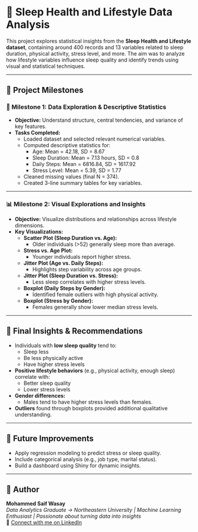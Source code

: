 # 🛌 Sleep Health and Lifestyle Data Analysis

This project explores statistical insights from the **Sleep Health and Lifestyle dataset**, containing around 400 records and 13 variables related to sleep duration, physical activity, stress level, and more. The aim was to analyze how lifestyle variables influence sleep quality and identify trends using visual and statistical techniques.

---

## 🧱 Project Milestones

### 🏁 Milestone 1: Data Exploration & Descriptive Statistics

- **Objective:** Understand structure, central tendencies, and variance of key features.
- **Tasks Completed:**
  - Loaded dataset and selected relevant numerical variables.
  - Computed descriptive statistics for:
    - Age: Mean = 42.18, SD = 8.67
    - Sleep Duration: Mean = 7.13 hours, SD = 0.8
    - Daily Steps: Mean = 6816.84, SD = 1617.92
    - Stress Level: Mean = 5.39, SD = 1.77
  - Cleaned missing values (final N = 374).
  - Created 3-line summary tables for key variables.

---

### 📊 Milestone 2: Visual Explorations and Insights

- **Objective:** Visualize distributions and relationships across lifestyle dimensions.
- **Key Visualizations:**
  - **Scatter Plot (Sleep Duration vs. Age):**
    - Older individuals (>52) generally sleep more than average.
  - **Stress vs. Age Plot:**
    - Younger individuals report higher stress.
  - **Jitter Plot (Age vs. Daily Steps):**
    - Highlights step variability across age groups.
  - **Jitter Plot (Sleep Duration vs. Stress):**
    - Less sleep correlates with higher stress levels.
  - **Boxplot (Daily Steps by Gender):**
    - Identified female outliers with high physical activity.
  - **Boxplot (Stress by Gender):**
    - Females generally show lower median stress levels.

---

## 🧠 Final Insights & Recommendations

- Individuals with **low sleep quality** tend to:
  - Sleep less
  - Be less physically active
  - Have higher stress levels
- **Positive lifestyle behaviors** (e.g., physical activity, enough sleep) correlate with:
  - Better sleep quality
  - Lower stress levels
- **Gender differences:**
  - Males tend to have higher stress levels than females.
- **Outliers** found through boxplots provided additional qualitative understanding.

---

## 🔮 Future Improvements

- Apply regression modeling to predict stress or sleep quality.
- Include categorical analysis (e.g., job type, marital status).
- Build a dashboard using Shiny for dynamic insights.

---

## 🧠 Author
**Mohammed Saif Wasay**  
*Data Analytics Graduate → Northeastern University | Machine Learning Enthusiast | Passionate about turning data into insights*  
🔗 [Connect with me on LinkedIn](https://www.linkedin.com/in/mohammed-saif-wasay-4b3b64199/)
